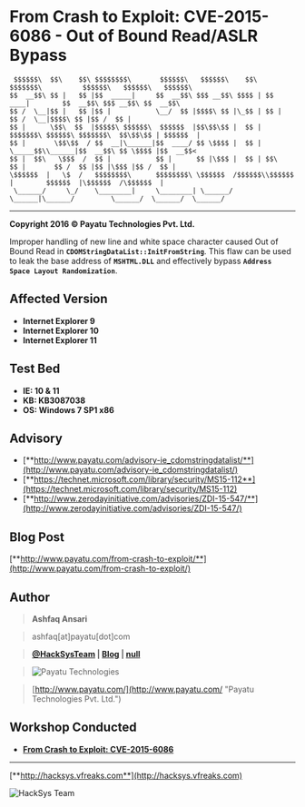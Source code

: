 From Crash to Exploit: CVE-2015-6086 - Out of Bound Read/ASLR Bypass
===================================================================

     $$$$$$\  $$\    $$\ $$$$$$$$\       $$$$$$\   $$$$$$\    $$\  $$$$$$$\          $$$$$$\   $$$$$$\   $$$$$$\
    $$  __$$\ $$ |   $$ |$$  _____|     $$  __$$\ $$$ __$$\ $$$$ | $$  ____|        $$  __$$\ $$$ __$$\ $$  __$$\
    $$ /  \__|$$ |   $$ |$$ |           \__/  $$ |$$$$\ $$ |\_$$ | $$ |             $$ /  \__|$$$$\ $$ |$$ /  $$ |
    $$ |      \$$\  $$  |$$$$$\ $$$$$$\  $$$$$$  |$$\$$\$$ |  $$ | $$$$$$$\ $$$$$$\ $$$$$$$\  $$\$$\$$ | $$$$$$  |
    $$ |       \$$\$$  / $$  __|\______|$$  ____/ $$ \$$$$ |  $$ | \_____$$\\______|$$  __$$\ $$ \$$$$ |$$  __$$<
    $$ |  $$\   \$$$  /  $$ |           $$ |      $$ |\$$$ |  $$ | $$\   $$ |       $$ /  $$ |$$ |\$$$ |$$ /  $$ |
    \$$$$$$  |   \$  /   $$$$$$$$\      $$$$$$$$\ \$$$$$$  /$$$$$$\\$$$$$$  |        $$$$$$  |\$$$$$$  /\$$$$$$  |
     \______/     \_/    \________|     \________| \______/ \______|\______/         \______/  \______/  \______/
------------------------------------------------------------------------------------------------------------------


**Copyright 2016 © Payatu Technologies Pvt. Ltd.**


Improper handling of new line and white space character caused Out of Bound Read in **`CDOMStringDataList::InitFromString`**.
This flaw can be used to leak the base address of **`MSHTML.DLL`** and effectively bypass **`Address Space Layout Randomization`**.


Affected Version
-----------------
* **Internet Explorer 9**
* **Internet Explorer 10**
* **Internet Explorer 11**


Test Bed
--------
* **IE: 10 & 11**
* **KB: KB3087038**
* **OS: Windows 7 SP1 x86**


Advisory
--------
* [**http://www.payatu.com/advisory-ie_cdomstringdatalist/**](http://www.payatu.com/advisory-ie_cdomstringdatalist/)
* [**https://technet.microsoft.com/library/security/MS15-112**](https://technet.microsoft.com/library/security/MS15-112)
* [**http://www.zerodayinitiative.com/advisories/ZDI-15-547/**](http://www.zerodayinitiative.com/advisories/ZDI-15-547/)


Blog Post
---------
[**http://www.payatu.com/from-crash-to-exploit/**](http://www.payatu.com/from-crash-to-exploit/)


Author
------

> **Ashfaq Ansari**

> ashfaq[at]payatu[dot]com

> **[@HackSysTeam](https://twitter.com/HackSysTeam) | [Blog](http://hacksys.vfreaks.com/ "HackSys Team") | [null](http://null.co.in/profile/411-ashfaq-ansari)**

> ![Payatu Technologies](http://www.payatu.com/wp-content/uploads/2015/04/Payatu_Logo.png "Payatu Technologies Pvt. Ltd.")

> [http://www.payatu.com/](http://www.payatu.com/ "Payatu Technologies Pvt. Ltd.")


Workshop Conducted
------------------
* [**From Crash to Exploit: CVE-2015-6086**](https://null.co.in/events/158-pune-null-pune-humla-16-january-2016-from-crash-to-exploit)

------------------------------------------------------------------------------------------------------------------


[**http://hacksys.vfreaks.com**](http://hacksys.vfreaks.com)

![HackSys Team](http://hacksys.vfreaks.com/wp-content/themes/Polished/images/logo.png)
